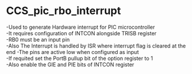 # CCS_pic_rbo_interrupt
-Used to generate Hardware interrupt for PIC microcontroller  
-It requires configuration of INTCON alongside TRISB register  
-RB0 must be an input pin  
-Also The Interrupt is handled by ISR where interrupt flag is cleared at the end
-The pins are active low when configured as input  
-If requited set the PortB pullup bit of the option register to 1  
-Also enable the GIE and PIE bits of INTCON register

